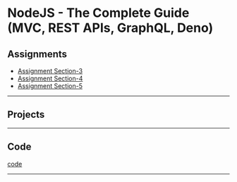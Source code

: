 # NodeJS - The Complete Guide (MVC, REST APIs, GraphQL, Deno)

## Assignments

- [Assignment Section-3](./Assignments/assignment-section-3/)
- [Assignment Section-4](./Assignments/assignment-section-4/)
- [Assignment Section-5](./Assignments/assignment-section-5/)

---

## Projects

---

## Code

[code](Code)

---
